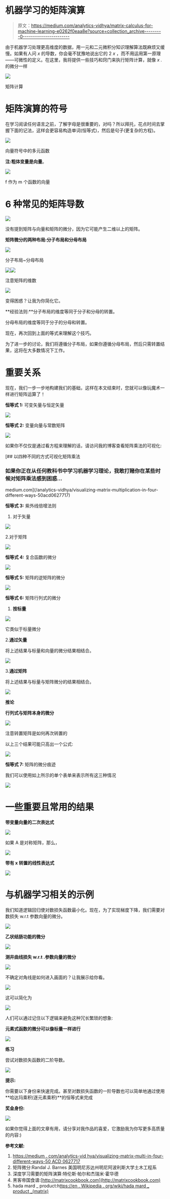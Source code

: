 # 机器学习的矩阵演算

> 原文：<https://medium.com/analytics-vidhya/matrix-calculus-for-machine-learning-e0262f0eaa8e?source=collection_archive---------0----------------------->

由于机器学习处理更高维度的数据，用一元和二元微积分知识理解算法既麻烦又缓慢。如果有人问 *x* 的导数，你会毫不犹豫地说出它的 2 *x* ，而不用运用第一原理——可微性的定义。在这里，我将提供一些技巧和窍门来执行矩阵计算，就像 *x .* 的微分一样

![](img/37429d20c21bd4c31e90d37b34ed968b.png)

矩阵计算

# **矩阵演算的符号**

在学习阅读任何语言之前，了解字母是很重要的，对吗？所以拜托，花点时间去掌握下面的记法，这样会更容易构造单词(恒等式)，然后是句子(更复杂的方程)。

![](img/c4e6de218be75bdb15ea573b63f70cc7.png)

向量符号中的多元函数

**注:粗体变量是向量**。

![](img/83547b885deaaa17eeb85132bd5563aa.png)

f 作为 m 个函数的向量

# **6 种常见的矩阵导数**

![](img/dc99fc19ec0f39269193e373666b8419.png)

没有提到矩阵与向量和矩阵的微分，因为它可能产生二维以上的矩阵。

**矩阵微分的两种布局:分子布局和分母布局**

![](img/1d37491faf4b9c0e99755f0efb681948.png)

分子布局~分母布局

![](img/316719c9508a1cce254ed3550cb4d1dd.png)![](img/19c21cc00ded91cf4aa802771f9ea6ce.png)

注意矩阵的维数

![](img/4e67131de490743aacfd9e1a7de4c7fd.png)

变得困惑？让我为你简化它。

**经验法则:**分子布局的维度等同于分子和分母的转置。

分母布局的维度等同于分子的分母和转置。

现在，再次回到上面的等式来理解这个技巧。

为了进一步的讨论，我们将遵循分子布局，如果你遵循分母布局，然后只需转置结果，这将在大多数情况下工作。

# 重要关系

现在，我们一步一步地构建我们的基础，这样在本文结束时，您就可以像玩魔术一样进行矩阵运算了！

**恒等式 1:** 可变矢量与恒定矢量

![](img/8bd49e93590c3e2281cc6d541aa05936.png)

**恒等式 2:** 变量向量与常数矩阵

![](img/c03e0da15d6ae266dd08c4846e83d5b7.png)

如果你不仅仅是通过看方程来理解的话，请访问我的博客查看矩阵乘法的可视化:

[](/analytics-vidhya/visualizing-matrix-multiplication-in-four-different-ways-50acd0627717) [## 以四种不同的方式可视化矩阵乘法

### 如果你正在从任何教科书中学习机器学习理论，我敢打赌你在某些时候对矩阵乘法感到困惑…

medium.com](/analytics-vidhya/visualizing-matrix-multiplication-in-four-different-ways-50acd0627717) 

**恒等式 3:** 紫外线倍增法则

1.  对于矢量

![](img/9a3593fb78fb94b8d2e0afd0a97a8caf.png)

2.对于矩阵

![](img/6cc0335a557323e1c894282153bcaf73.png)

**恒等式 4:** 复合函数的微分

![](img/5d05e0127afdb61f8d017488d11ba558.png)

**恒等式 5:** 矩阵的逆矩阵的微分

![](img/15912b5cc24eff2f341a6e314b7b3af5.png)

**恒等式 6:** 矩阵行列式的微分

1.  **按标量**

![](img/2d0a3e8c215698c45d1dd1f9659d0fdb.png)

它类似于标量微分

2.**通过矢量**

将上述结果与标量和向量的微分结果相结合。

![](img/676664f5ae6de89cc21e081cd20a6960.png)

3.**通过矩阵**

将上述结果与标量与矩阵微分的结果相结合。

![](img/3315fe6a7a6157d3ffee4c92814a531d.png)

**推论**

**行列式与矩阵本身的微分**

![](img/19c56d087a2478397854951018df5146.png)

注意转置矩阵是如何再次转置的

以上三个结果可能只高出一个公式:

![](img/eb2334ff4b66894e32a00f1d0e13a054.png)

**恒等式 7:** 矩阵的微分痕迹

我们可以使用如上所示的单个表单来表示所有这三种情况

![](img/2413b028505260c652b1fdba21435eb7.png)

# **一些重要且常用的结果**

**带变量向量的二次表达式**

![](img/0d10ce50c3bc58a487c92c9603de5272.png)

如果 A 是对称矩阵，那么，

![](img/a17fc35f96a6f64a04433bde4115cc20.png)

**带有 x 转置的线性表达式**

![](img/1399201da6b063541d8f70a0514b498e.png)

# **与机器学习相关的示例**

我们知道逻辑回归使对数损失函数最小化。现在，为了实现梯度下降，我们需要对数损失 w.r.t 参数向量的微分。

![](img/312c0be803fa65a5b8faea5771f8fdab.png)

**乙状结肠功能的微分**

![](img/c0342012987cb163508bdcbbf431b7f6.png)

**测井曲线损失 w.r.t .参数向量的微分**

![](img/6fd7564946dc5c438ab3f0745eaf4a0e.png)

不确定对角线是如何进入画面的？让我展示给你看。

![](img/279eae7800dfea745a7b079a9582b8a7.png)

这可以简化为

![](img/fd7e223524ef0531d89f447bff1b15d7.png)

人们可以通过记住以下逻辑来避免这种冗长繁琐的想象:

**元素式函数的微分可以像标量一样进行**

![](img/6883c0bcd91a6341ab7c186ba456f2e6.png)

**练习**

尝试对数损失函数的二阶导数。

![](img/d7e59f8b2ba8fb2dc48635e27b99b538.png)

**提示:**

你需要以下身份来快速完成。甚至对数损失函数的一阶导数也可以简单地通过使用**哈达玛乘积(逐元素乘积)**的恒等式来完成

**奖金身份:**

![](img/03c871b768aa597976bcee6e49986744.png)

如果你觉得上面的文章有用，请分享对我作品的喜爱，它激励我为你写更多高质量的内容:)

**参考文献:**

1.  [https://medium . com/analytics-vid hya/visualizing-matrix-multi-in-four-different-ways-50 ACD 0627717](/analytics-vidhya/visualizing-matrix-multiplication-in-four-different-ways-50acd0627717)
2.  矩阵微分:Randal J. Barnes 美国明尼苏达州明尼阿波利斯大学土木工程系
3.  深度学习需要的矩阵演算:特伦斯·帕尔和杰瑞米·霍华德
4.  黑客帝国食谱:[http://matrixcookbook.com](http://matrixcookbook.com)
5.  hada mard _ product:h[ttps://en . Wikipedia . org/wiki/hada mard _ product _(matrix)](https://en.wikipedia.org/wiki/Hadamard_product_(matrices))